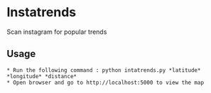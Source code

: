 # Instatrends
Scan instagram for popular trends

## Usage
	* Run the following command : python intatrends.py *latitude* *longitude* *distance*
	* Open browser and go to http://localhost:5000 to view the map


